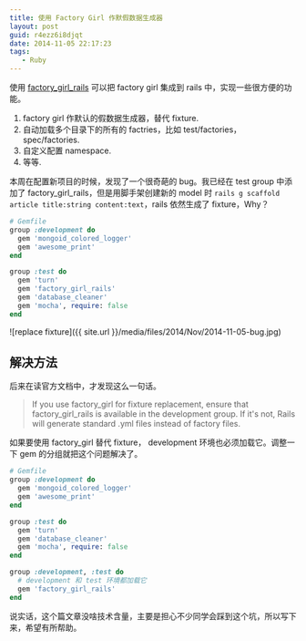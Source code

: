 ```yaml
---
title: 使用 Factory Girl 作默假数据生成器
layout: post
guid: r4ezz6i8djqt
date: 2014-11-05 22:17:23
tags:
   - Ruby
---
```


使用 [factory_girl_rails](https://github.com/thoughtbot/factory_girl_rails) 可以把 factory girl 集成到 rails 中，实现一些很方便的功能。

1. factory girl 作默认的假数据生成器，替代 fixture.
2. 自动加载多个目录下的所有的 factries，比如 test/factories，spec/factories.
3. 自定义配置 namespace.
4. 等等.

本周在配置新项目的时候，发现了一个很奇葩的 bug。我已经在 test group 中添加了 factory_girl_rails，但是用脚手架创建新的 model 时 `rails g scaffold article title:string content:text`，rails 依然生成了 fixture，Why？

```Ruby
# Gemfile
group :development do
  gem 'mongoid_colored_logger'
  gem 'awesome_print'
end

group :test do
  gem 'turn'
  gem 'factory_girl_rails'
  gem 'database_cleaner'
  gem 'mocha', require: false
end
```

![replace fixture]({{ site.url }}/media/files/2014/Nov/2014-11-05-bug.jpg)

## 解决方法

后来在读官方文档中，才发现这么一句话。

> If you use factory_girl for fixture replacement, ensure that factory_girl_rails is available in the development group. If it's not, Rails will generate standard .yml files instead of factory files.

如果要使用 factory_girl 替代 fixture， development 环境也必须加载它。调整一下 gem 的分组就把这个问题解决了。


```Ruby
# Gemfile
group :development do
  gem 'mongoid_colored_logger'
  gem 'awesome_print'
end

group :test do
  gem 'turn'
  gem 'database_cleaner'
  gem 'mocha', require: false
end

group :development, :test do
  # development 和 test 环境都加载它
  gem 'factory_girl_rails'
end

```

说实话，这个篇文章没啥技术含量，主要是担心不少同学会踩到这个坑，所以写下来，希望有所帮助。
